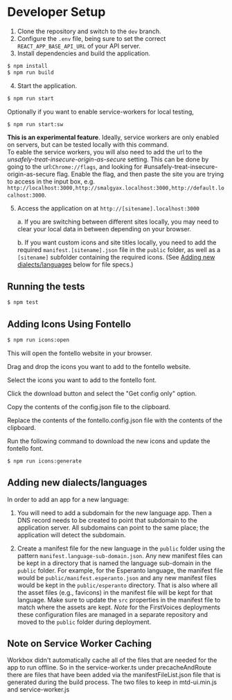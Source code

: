 # Developer Setup

1. Clone the repository and switch to the `dev` branch.
1. Configure the `.env` file, being sure to set the correct `REACT_APP_BASE_API_URL` of your API server.
1. Install dependencies and build the application.

```bash
$ npm install
$ npm run build
```

4. Start the application.
```bash
$ npm run start
```
Optionally if you want to enable service-workers for local testing,
```bash
$ npm run start:sw
```
**This is an experimental feature**. Ideally, service workers are only enabled on servers, but can be tested locally with this command.  
To eable the service workers, you will also need to add the url to the *unsafely-treat-insecure-origin-as-secure* setting. This can be done by going to the url:`Chrome://flags`, and looking for #unsafely-treat-insecure-origin-as-secure flag. Enable the flag, and then paste the site you are trying to access in the input box, e.g. `http://localhost:3000,http://smalgyax.localhost:3000,http://default.localhost:3000`.


5. Access the application on at `http://[sitename].localhost:3000`

    a. If you are switching between different sites locally, you may need to clear your local data in between depending on your browser.

    b. If you want custom icons and site titles locally, you need to add the required `manifest.[sitename].json` file in the `public` folder, as well as a `[sitename]` subfolder containing the required icons. (See [Adding new dialects/languages](#adding-new-dialectslanguages) below for file specs.)


## Running the tests

```bash
$ npm test
```

## Adding Icons Using Fontello

```bash
$ npm run icons:open
```
This will open the fontello website in your browser.

Drag and drop the icons you want to add to the fontello website.

Select the icons you want to add to the fontello font.

Click the download button and select the "Get config only" option.

Copy the contents of the config.json file to the clipboard.

Replace the contents of the fontello.config.json file with the contents of the clipboard.

Run the following command to download the new icons and update the fontello font.

```bash
$ npm run icons:generate
```

## Adding new dialects/languages

In order to add an app for a new language:

1. You will need to add a subdomain for the new language app. Then a DNS record needs to be created to point that subdomain to the application server. All subdomains can point to the same place; the application will detect the subdomain.

1. Create a manifest file for the new language in the `public` folder using the pattern `manifest.language-sub-domain.json`. Any new manifest files can be kept in a directory that is named the language sub-domain in the `public` folder. For example, for the Esperanto language, the manifest file would be `public/manifest.esperanto.json` and any new manifest files would be kept in the `public/esperanto` directory. That is also where all the asset files (e.g., favicons) in the manifest file will be kept for that language. Make sure to update the `src` properties in the manifest file to match where the assets are kept. *Note* for the FirstVoices deployments these configuration files are managed in a separate repository and moved to the `public` folder during deployment.

## Note on Service Worker Caching

Workbox didn't automatically cache all of the files that are needed for the app to run offline. So in the service-worker.ts under precacheAndRoute there are files that have been added via the manifestFileList.json file that is generated during the build process. The two files to keep in mtd-ui.min.js and service-worker.js

